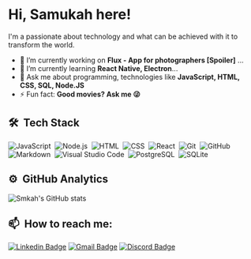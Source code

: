 <h1 align="left">Hi, Samukah here!</h1>
I'm a passionate about technology and what can be achieved with it to transform the world.

- 🔭 I’m currently working on **Flux - App for photographers [Spoiler]** ...
- 🌱 I’m currently learning **React Native, Electron**...
- 💬 Ask me about programming, technologies like **JavaScript, HTML, CSS, SQL, Node.JS**
- ⚡ Fun fact: **Good movies? Ask me  😜**


## 🛠 &nbsp;Tech Stack

![JavaScript](https://img.shields.io/badge/-JavaScript-05122A?style=social&logo=javascript)&nbsp;
![Node.js](https://img.shields.io/badge/-Node.js-05122A?style=social&logo=node.js)&nbsp;
![HTML](https://img.shields.io/badge/-HTML-05122A?style=social&logo=HTML5)&nbsp;
![CSS](https://img.shields.io/badge/-CSS-05122A?style=social&logo=CSS3&logoColor=1572B6)&nbsp;
![React](https://img.shields.io/badge/-React-05122A?style=social&logo=react)&nbsp;
![Git](https://img.shields.io/badge/-Git-05122A?style=social&logo=git)&nbsp;
![GitHub](https://img.shields.io/badge/-GitHub-05122A?style=social&logo=github)&nbsp;
![Markdown](https://img.shields.io/badge/-Markdown-05122A?style=social&logo=markdown)&nbsp;
![Visual Studio Code](https://img.shields.io/badge/-Visual%20Studio%20Code-05122A?style=social&logo=visual-studio-code&logoColor=007ACC)&nbsp;
![PostgreSQL](https://img.shields.io/badge/-PostgreSQL-05122A?style=social&logo=postgresql)&nbsp;
![SQLite](https://img.shields.io/badge/-SQLite-05122A?style=social&logo=sqlite)&nbsp;

## ⚙️ &nbsp;GitHub Analytics

![Smkah's GitHub stats](https://github-readme-stats.vercel.app/api?username=smkah&hide=contribs,prs)

## 📫 &nbsp;How to reach me:

[![Linkedin Badge](https://img.shields.io/badge/-SamuelHeinzelmann-blue?style=social-square&logo=Linkedin&logoColor=white&link=https://www.linkedin.com/in/samuel-heinzelmann-1b028b31/)](https://www.linkedin.com/in/samuel-heinzelmann-1b028b31/)
[![Gmail Badge](https://img.shields.io/badge/-samukahweb@gmail.com-c14438?style=social-square&logo=Gmail&logoColor=white&link=mailto:samukahweb@gmail.com)](mailto:samukahweb@gmail.com)
[![Discord Badge](https://img.shields.io/badge/-Samukah-purple?style=social-square&logo=Discord&logoColor=white&link=https://discordapp.com/users/613190538287513620/)](https://discordapp.com/users/613190538287513620/)

